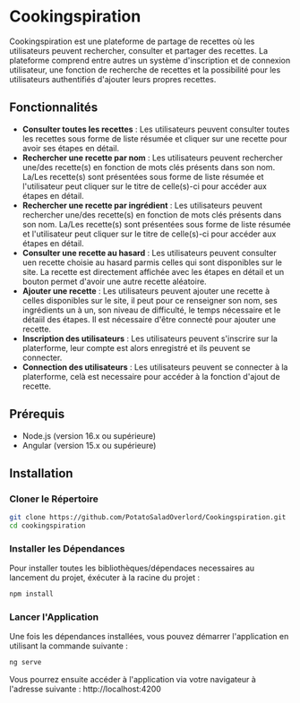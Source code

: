 # Cookingspiration

Cookingspiration est une plateforme de partage de recettes où les utilisateurs peuvent rechercher, consulter et partager des recettes. La plateforme comprend entre autres un système d'inscription et de connexion utilisateur, une fonction de recherche de recettes et la possibilité pour les utilisateurs authentifiés d'ajouter leurs propres recettes.

## Fonctionnalités

- **Consulter toutes les recettes** : Les utilisateurs peuvent consulter toutes les recettes sous forme de liste résumée et cliquer sur une recette pour avoir ses étapes en détail.
- **Rechercher une recette par nom** : Les utilisateurs peuvent rechercher une/des recette(s) en fonction de mots clés présents dans son nom. La/Les recette(s) sont présentées sous forme de liste résumée et l'utilisateur peut cliquer sur le titre de celle(s)-ci pour accéder aux étapes en détail. 
- **Rechercher une recette par ingrédient** : Les utilisateurs peuvent rechercher une/des recette(s) en fonction de mots clés présents dans son nom. La/Les recette(s) sont présentées sous forme de liste résumée et l'utilisateur peut cliquer sur le titre de celle(s)-ci pour accéder aux étapes en détail.
- **Consulter une recette au hasard** : Les utilisateurs peuvent consulter uen recette choisie au hasard parmis celles qui sont disponibles sur le site. La recette est directement affichée avec les étapes en détail et un bouton permet d'avoir une autre recette aléatoire.
- **Ajouter une recette** : Les utilisateurs peuvent ajouter une recette à celles disponibles sur le site, il peut pour ce renseigner son nom, ses ingrédients un à un, son niveau de difficulté, le temps nécessaire et le détaiil des étapes. Il est nécessaire d'être connecté pour ajouter une recette. 
- **Inscription des utilisateurs** : Les utilisateurs peuvent s'inscrire sur la platerforme, leur compte est alors enregistré et ils peuvent se connecter.
- **Connection des utilisateurs** : Les utilisateurs peuvent se connecter à la platerforme, celà est necessaire pour accéder à la fonction d'ajout de recette.

## Prérequis

- Node.js (version 16.x ou supérieure)
- Angular (version 15.x ou supérieure)

## Installation

### Cloner le Répertoire

```bash
git clone https://github.com/PotatoSaladOverlord/Cookingspiration.git
cd cookingspiration
```

### Installer les Dépendances

Pour installer toutes les bibliothèques/dépendaces necessaires au lancement du projet, éxécuter à la racine du projet :

```bash
npm install
```

### Lancer l'Application

Une fois les dépendances installées, vous pouvez démarrer l'application en utilisant la commande suivante :

```bash
ng serve
```

Vous pourrez ensuite accéder à l'application via votre navigateur à l'adresse suivante : http://localhost:4200


